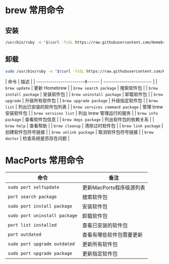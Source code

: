 # brew 常用命令

## 安装

```bash
/usr/bin/ruby -e "$(curl -fsSL https://raw.githubusercontent.com/Homebrew/install/master/install)"
```

## 卸载

```bash
sudo /usr/bin/ruby -e "$(curl -fsSL https://raw.githubusercontent.com/Homebrew/install/master/uninstall)"
```

| 命令                            | 描述                     |
| ------------------------◊------ | ------------------------ |
| `brew update`                   | 更新 Homebrew            |
| `brew search package`           | 搜索软件包               |
| `brew install package`          | 安装软件包               |
| `brew uninstall package`        | 卸载软件包               |
| `brew upgrade`                  | 升级所有软件包           |
| `brew upgrade package`          | 升级指定软件包           |
| `brew list`                     | 列出已安装的软件包列表   |
| `brew services command package` | 管理 brew 安装软件包     |
| `brew services list`            | 列出 brew 管理运行的服务 |
| `brew info package`             | 查看软件包信息           |
| `brew deps package`             | 列出软件包的依赖关系     |
| `brew help`                     | 查看帮助                 |
| `brew cleanup`                  | 清除过时软件包           |
| `brew link package`             | 创建软件包符号链接       |
| `brew unlink package`           | 取消软件包符号链接       |
| `brew doctor`                   | 检查系统是否存在问题     |

# MacPorts 常用命令

| 命令                          | 备注                     |
| ----------------------------- | ------------------------ |
| `sudo port selfupdate`        | 更新MacPorts程序级源列表 |
| `port search package`         | 搜索软件包               |
| `sudo port install package`   | 安装软件包               |
| `sudo port uninstall package` | 卸载软件包               |
| `port list installed`         | 查看已安装的软件包       |
| `port outdated`               | 查看有哪些软件包需要更新 |
| `sudo port upgrade outdated`  | 更新所有软件包           |
| `sudo port upgrade package`   | 更新指定软件包           |

